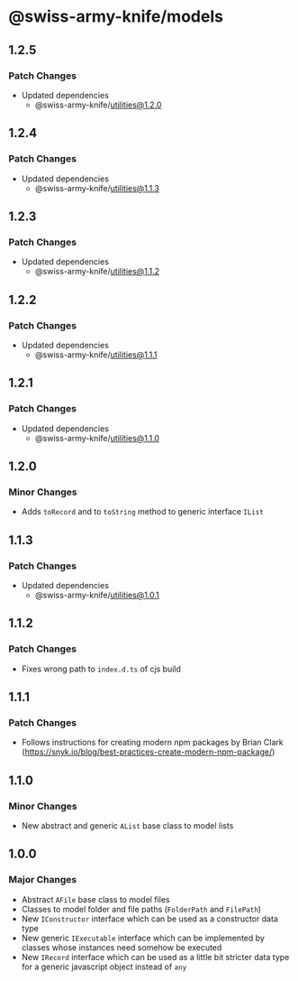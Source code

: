 # @swiss-army-knife/models

## 1.2.5

### Patch Changes

- Updated dependencies
  - @swiss-army-knife/utilities@1.2.0

## 1.2.4

### Patch Changes

- Updated dependencies
  - @swiss-army-knife/utilities@1.1.3

## 1.2.3

### Patch Changes

- Updated dependencies
  - @swiss-army-knife/utilities@1.1.2

## 1.2.2

### Patch Changes

- Updated dependencies
  - @swiss-army-knife/utilities@1.1.1

## 1.2.1

### Patch Changes

- Updated dependencies
  - @swiss-army-knife/utilities@1.1.0

## 1.2.0

### Minor Changes

- Adds `toRecord` and to `toString` method to generic interface `IList`

## 1.1.3

### Patch Changes

- Updated dependencies
  - @swiss-army-knife/utilities@1.0.1

## 1.1.2

### Patch Changes

- Fixes wrong path to `index.d.ts` of cjs build

## 1.1.1

### Patch Changes

- Follows instructions for creating modern npm packages by Brian Clark (https://snyk.io/blog/best-practices-create-modern-npm-package/)

## 1.1.0

### Minor Changes

- New abstract and generic `AList` base class to model lists

## 1.0.0

### Major Changes

- Abstract `AFile` base class to model files
- Classes to model folder and file paths (`FolderPath` and `FilePath`)
- New `IConstructor` interface which can be used as a constructor data type
- New generic `IExecutable` interface which can be implemented by classes whose instances need somehow be executed
- New `IRecord` interface which can be used as a little bit stricter data type for a generic javascript object instead of `any`
